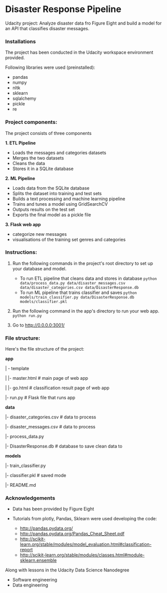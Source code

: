 # Disaster Response Pipeline
Udacity project: Analyze disaster data fro Figure Eight and build a model for an API that classifies disaster messages.

### Installations
The project has been conducted in the Udacity workspace environment provided. 

Following libraries were used (preinstalled):
- pandas
- numpy
- nltk
- sklearn
- sqlalchemy
- pickle
- re


### Project components: 
The project consists of three components

**1. ETL Pipeline**
- Loads the messages and categories datasets
- Merges the two datasets
- Cleans the data 
- Stores it in a SQLite database

**2. ML Pipeline**
- Loads data from the SQLite database
- Splits the dataset into training and test sets
- Builds a text processing and machine learning pipeline
- Trains and tunes a model using GridSearchCV
- Outputs results on the test set
- Exports the final model as a pickle file

**3. Flask web app**
- categorize new messages
- visualisations of the training set genres and categories


### Instructions:
1. Run the following commands in the project's root directory to set up your database and model.

    - To run ETL pipeline that cleans data and stores in database
        `python data/process_data.py data/disaster_messages.csv data/disaster_categories.csv data/DisasterResponse.db`
    - To run ML pipeline that trains classifier and saves
        `python models/train_classifier.py data/DisasterResponse.db models/classifier.pkl`

2. Run the following command in the app's directory to run your web app.
    `python run.py`

3. Go to http://0.0.0.0:3001/


### File structure:
 Here's the file structure of the project:

**app** 

| - template
 
| |- master.html # main page of web app 

| |- go.html # classification result page of web app

|- run.py # Flask file that runs app 

**data**

|- disaster_categories.csv # data to process 

|- disaster_messages.csv # data to process 

|- process_data.py
 
|- DisasterResponse.db # database to save clean data to 

**models** 

|- train_classifier.py 

|- classifier.pkl # saved mode


|- README.md


### Acknowledgements
- Data has been provided by Figure Eight

- Tutorials from plotly, Pandas, Sklearn were used developing the code:

    - http://pandas.pydata.org/
    - http://pandas.pydata.org/Pandas_Cheat_Sheet.pdf
    - http://scikit-learn.org/stable/modules/model_evaluation.html#classification-report
    - http://scikit-learn.org/stable/modules/classes.html#module-sklearn.ensemble

Along with lessons in the Udacity Data Science Nanodegree
- Software engineering
- Data engineering



